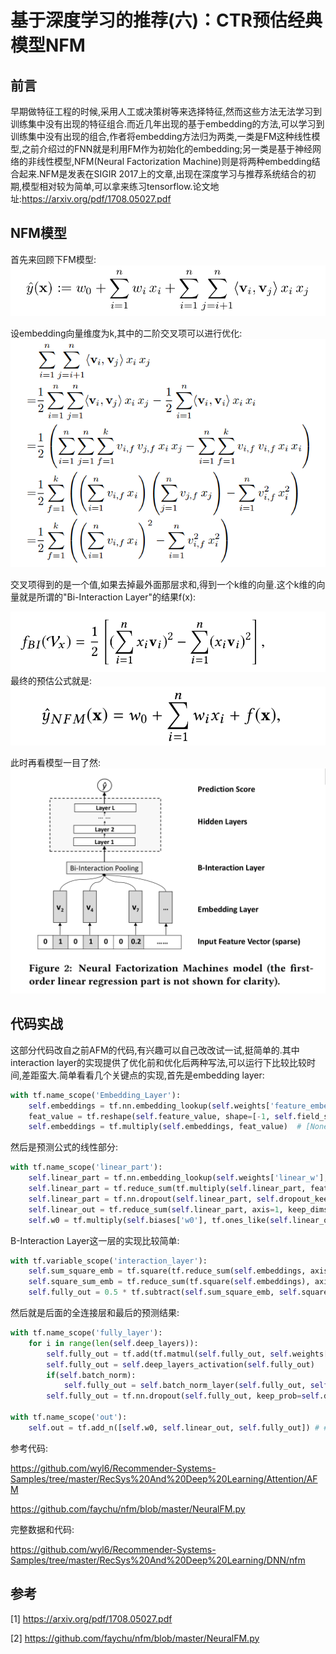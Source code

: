 # 基于深度学习的推荐(六)：CTR预估经典模型NFM

## 前言
早期做特征工程的时候,采用人工或决策树等来选择特征,然而这些方法无法学习到训练集中没有出现的特征组合.而近几年出现的基于embedding的方法,可以学习到训练集中没有出现的组合,作者将embedding方法归为两类,一类是FM这种线性模型,之前介绍过的FNN就是利用FM作为初始化的embedding;另一类是基于神经网络的非线性模型,NFM(Neural Factorization Machine)则是将两种embedding结合起来.NFM是发表在SIGIR 2017上的文章,出现在深度学习与推荐系统结合的初期,模型相对较为简单,可以拿来练习tensorflow.论文地址:https://arxiv.org/pdf/1708.05027.pdf

## NFM模型
首先来回顾下FM模型:
![Screenshot_2019-10-25_16-33-17.png](https://raw.githubusercontent.com/wyl6/wyl6.github.io/master/imgs_for_blogs/Screenshot_2019-10-25_16-33-17.png)

设embedding向量维度为k,其中的二阶交叉项可以进行优化:
![20190618160910.png](https://raw.githubusercontent.com/wyl6/wyl6.github.io/master/imgs_for_blogs/20190618160910.png)

交叉项得到的是一个值,如果去掉最外面那层求和,得到一个k维的向量.这个k维的向量就是所谓的"Bi-Interaction Layer"的结果f(x):

![Screenshot_2019-10-25_16-29-59.png](https://raw.githubusercontent.com/wyl6/wyl6.github.io/master/imgs_for_blogs/Screenshot_2019-10-25_16-29-59.png)
最终的预估公式就是:
![Screenshot_2019-10-25_16-37-23.png](https://raw.githubusercontent.com/wyl6/wyl6.github.io/master/imgs_for_blogs/Screenshot_2019-10-25_16-37-23.png)

此时再看模型一目了然:
![Screenshot_2019-10-25_16-38-25.png](https://raw.githubusercontent.com/wyl6/wyl6.github.io/master/imgs_for_blogs/Screenshot_2019-10-25_16-38-25.png)

## 代码实战
这部分代码改自之前AFM的代码,有兴趣可以自己改改试一试,挺简单的.其中interaction layer的实现提供了优化前和优化后两种写法,可以运行下比较比较时间,差距蛮大.简单看看几个关键点的实现,首先是embedding layer:
```python
with tf.name_scope('Embedding_Layer'):
    self.embeddings = tf.nn.embedding_lookup(self.weights['feature_embeddings'], self.feature_index)  # [None, field_size, embedding_size]
    feat_value = tf.reshape(self.feature_value, shape=[-1, self.field_size, 1])  # [None, field_size, 1]
    self.embeddings = tf.multiply(self.embeddings, feat_value)  # [None, field_size, embedding_size]
```
然后是预测公式的线性部分:
```python
with tf.name_scope('linear_part'):
    self.linear_part = tf.nn.embedding_lookup(self.weights['linear_w'],self.feature_index)  # [None, field_size, 1]
    self.linear_part = tf.reduce_sum(tf.multiply(self.linear_part, feat_value), axis=2)  # [None, field_size]
    self.linear_part = tf.nn.dropout(self.linear_part, self.dropout_keep_fm[0])  # [None, field_size]
    self.linear_out = tf.reduce_sum(self.linear_part, axis=1, keep_dims=True) # [None, 1]
    self.w0 = tf.multiply(self.biases['w0'], tf.ones_like(self.linear_out)) # [None, 1]
```
B-Interaction Layer这一层的实现比较简单:
```python
with tf.variable_scope('interaction_layer'):
    self.sum_square_emb = tf.square(tf.reduce_sum(self.embeddings, axis=1)) # [None, embedding_size]
    self.square_sum_emb = tf.reduce_sum(tf.square(self.embeddings), axis=1) # [None, embedding_size]
    self.fully_out = 0.5 * tf.subtract(self.sum_square_emb, self.square_sum_emb) # [None, embedding_size]
```
然后就是后面的全连接层和最后的预测结果:
```python
with tf.name_scope('fully_layer'):
    for i in range(len(self.deep_layers)):
        self.fully_out = tf.add(tf.matmul(self.fully_out, self.weights[i]), self.biases[i])
        self.fully_out = self.deep_layers_activation(self.fully_out)
        if(self.batch_norm):
            self.fully_out = self.batch_norm_layer(self.fully_out, self.train_phase)
        self.fully_out = tf.nn.dropout(self.fully_out, keep_prob=self.dropout_fm[i])

with tf.name_scope('out'):
    self.out = tf.add_n([self.w0, self.linear_out, self.fully_out]) # # yAFM = w0 + wx + f(x)
```

参考代码:

https://github.com/wyl6/Recommender-Systems-Samples/tree/master/RecSys%20And%20Deep%20Learning/Attention/AFM

https://github.com/faychu/nfm/blob/master/NeuralFM.py

完整数据和代码:

https://github.com/wyl6/Recommender-Systems-Samples/tree/master/RecSys%20And%20Deep%20Learning/DNN/nfm

## 参考
[1] https://arxiv.org/pdf/1708.05027.pdf

[2] https://github.com/faychu/nfm/blob/master/NeuralFM.py